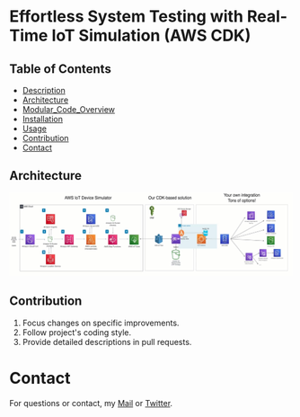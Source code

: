 # Effortless System Testing with Real-Time IoT Simulation (AWS CDK)
 
## Table of Contents  

- [Description](#description) 
- [Architecture](#architecture)
- [Modular_Code_Overview](#modular_code_overview)
- [Installation](#installation) 
- [Usage](#usage)  
- [Contribution](#contribution) 
- [Contact](#contact) 


## Architecture

![diagram](https://github.com/diegovillatoromx/Real-Time-IoT-Simulation/blob/main/architecture.png)

## Contribution
  1. Focus changes on specific improvements.
  2. Follow project's coding style.
  3. Provide detailed descriptions in pull requests.
     
# Contact
For questions or contact, my [Mail](diegovillatormx@gmail.com) or [Twitter](https://twitter.com/diegovillatomx). 


  
